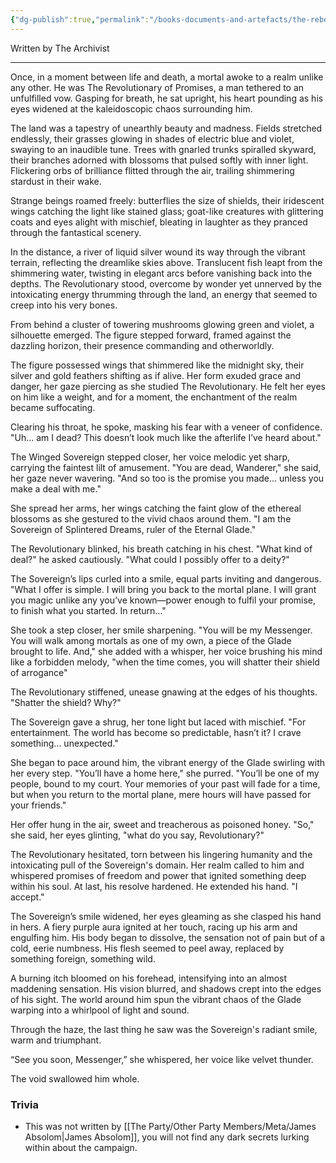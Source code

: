 ```yaml
---
{"dg-publish":true,"permalink":"/books-documents-and-artefacts/the-rebel-who-walked-the-glade/","updated":"2025-03-01T21:15:10.412+00:00"}
---
```


Written by The Archivist

---

Once, in a moment between life and death, a mortal awoke to a realm unlike any other. He was The Revolutionary of Promises, a man tethered to an unfulfilled vow. Gasping for breath, he sat upright, his heart pounding as his eyes widened at the kaleidoscopic chaos surrounding him.

The land was a tapestry of unearthly beauty and madness. Fields stretched endlessly, their grasses glowing in shades of electric blue and violet, swaying to an inaudible tune. Trees with gnarled trunks spiralled skyward, their branches adorned with blossoms that pulsed softly with inner light. Flickering orbs of brilliance flitted through the air, trailing shimmering stardust in their wake.

Strange beings roamed freely: butterflies the size of shields, their iridescent wings catching the light like stained glass; goat-like creatures with glittering coats and eyes alight with mischief, bleating in laughter as they pranced through the fantastical scenery.

In the distance, a river of liquid silver wound its way through the vibrant terrain, reflecting the dreamlike skies above. Translucent fish leapt from the shimmering water, twisting in elegant arcs before vanishing back into the depths. The Revolutionary stood, overcome by wonder yet unnerved by the intoxicating energy thrumming through the land, an energy that seemed to creep into his very bones.

From behind a cluster of towering mushrooms glowing green and violet, a silhouette emerged. The figure stepped forward, framed against the dazzling horizon, their presence commanding and otherworldly.

The figure possessed wings that shimmered like the midnight sky, their silver and gold feathers shifting as if alive. Her form exuded grace and danger, her gaze piercing as she studied The Revolutionary. He felt her eyes on him like a weight, and for a moment, the enchantment of the realm became suffocating.

Clearing his throat, he spoke, masking his fear with a veneer of confidence. "Uh… am I dead? This doesn’t look much like the afterlife I’ve heard about."

The Winged Sovereign stepped closer, her voice melodic yet sharp, carrying the faintest lilt of amusement. "You are dead, Wanderer," she said, her gaze never wavering. "And so too is the promise you made… unless you make a deal with me."

She spread her arms, her wings catching the faint glow of the ethereal blossoms as she gestured to the vivid chaos around them. "I am the Sovereign of Splintered Dreams, ruler of the Eternal Glade."

The Revolutionary blinked, his breath catching in his chest. "What kind of deal?" he asked cautiously. "What could I possibly offer to a deity?"

The Sovereign’s lips curled into a smile, equal parts inviting and dangerous. "What I offer is simple. I will bring you back to the mortal plane. I will grant you magic unlike any you’ve known—power enough to fulfil your promise, to finish what you started. In return…"

She took a step closer, her smile sharpening. "You will be my Messenger. You will walk among mortals as one of my own, a piece of the Glade brought to life. And," she added with a whisper, her voice brushing his mind like a forbidden melody, "when the time comes, you will shatter their shield of arrogance"

The Revolutionary stiffened, unease gnawing at the edges of his thoughts. "Shatter the shield? Why?"

The Sovereign gave a shrug, her tone light but laced with mischief. "For entertainment. The world has become so predictable, hasn’t it? I crave something… unexpected."

She began to pace around him, the vibrant energy of the Glade swirling with her every step. "You’ll have a home here," she purred. "You’ll be one of my people, bound to my court. Your memories of your past will fade for a time, but when you return to the mortal plane, mere hours will have passed for your friends."

Her offer hung in the air, sweet and treacherous as poisoned honey. "So," she said, her eyes glinting, "what do you say, Revolutionary?"

The Revolutionary hesitated, torn between his lingering humanity and the intoxicating pull of the Sovereign's domain. Her realm called to him and whispered promises of freedom and power that ignited something deep within his soul. At last, his resolve hardened. He extended his hand. "I accept."

The Sovereign’s smile widened, her eyes gleaming as she clasped his hand in hers. A fiery purple aura ignited at her touch, racing up his arm and engulfing him. His body began to dissolve, the sensation not of pain but of a cold, eerie numbness. His flesh seemed to peel away, replaced by something foreign, something wild.

A burning itch bloomed on his forehead, intensifying into an almost maddening sensation. His vision blurred, and shadows crept into the edges of his sight. The world around him spun the vibrant chaos of the Glade warping into a whirlpool of light and sound.

Through the haze, the last thing he saw was the Sovereign's radiant smile, warm and triumphant.

“See you soon, Messenger,” she whispered, her voice like velvet thunder.

The void swallowed him whole.

### Trivia
- This was not written by [[The Party/Other Party Members/Meta/James Absolom\|James Absolom]], you will not find any dark secrets lurking within about the campaign. 